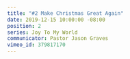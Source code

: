 ```yaml
---
title: "#2 Make Christmas Great Again"
date: 2019-12-15 10:00:00 -08:00
position: 2
series: Joy To My World
communicator: Pastor Jason Graves
vimeo_id: 379817170
---
```


